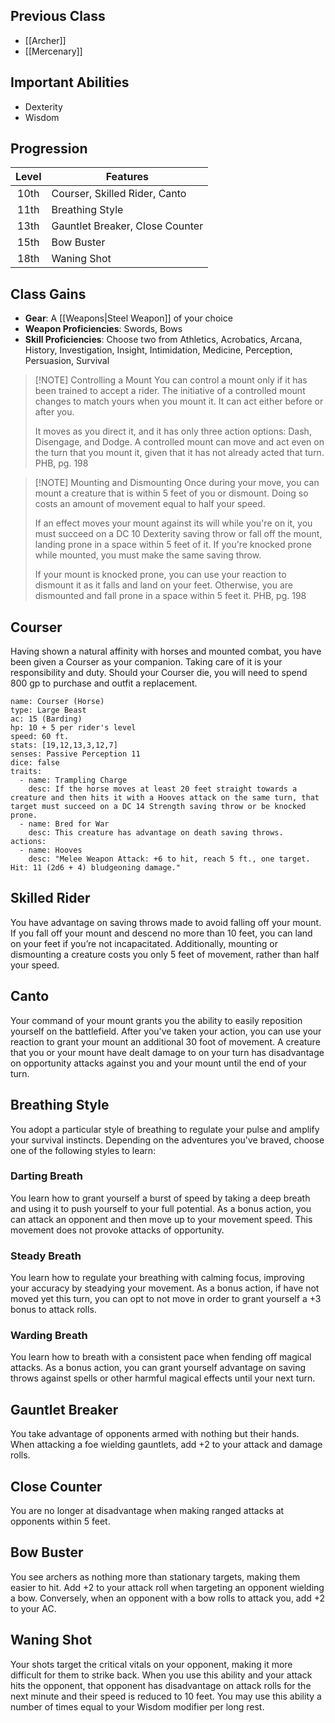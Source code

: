 ## Previous Class
- [[Archer]]
- [[Mercenary]]
## Important Abilities
- Dexterity
- Wisdom
## Progression
| Level | Features                        |
| :---: | ------------------------------- |
| 10th  | Courser, Skilled Rider, Canto   |
| 11th  | Breathing Style                 |
| 13th  | Gauntlet Breaker, Close Counter |
| 15th  | Bow Buster                      |
| 18th  | Waning Shot                     |
## Class Gains
- **Gear**: A [[Weapons|Steel Weapon]] of your choice 
- **Weapon Proficiencies**: Swords, Bows
- **Skill Proficiencies**: Choose two from Athletics, Acrobatics, Arcana, History, Investigation, Insight, Intimidation, Medicine, Perception, Persuasion, Survival

> [!NOTE] Controlling a Mount
> You can control a mount only if it has been trained to accept a rider. The initiative of a controlled mount changes to match yours when you mount it. It can act either before or after you.
> 
> It moves as you direct it, and it has only three action options: Dash, Disengage, and Dodge. A controlled mount can move and act even on the turn that you mount it, given that it has not already acted that turn.
> PHB, pg. 198

> [!NOTE] Mounting and Dismounting
> Once during your move, you can mount a creature that is within 5 feet of you or dismount. Doing so costs an amount of movement equal to half your speed.
> 
> If an effect moves your mount against its will while you're on it, you must succeed on a DC 10 Dexterity saving throw or fall off the mount, landing prone in a space within 5 feet of it. If you're knocked prone while mounted, you must make the same saving throw.
> 
> If your mount is knocked prone, you can use your reaction to dismount it as it falls and land on your feet. Otherwise, you are dismounted and fall prone in a space within 5 feet it.
> PHB, pg. 198

## Courser
Having shown a natural affinity with horses and mounted combat, you have been given a Courser as your companion. Taking care of it is your responsibility and duty. Should your Courser die, you will need to spend 800 gp to purchase and outfit a replacement.

```statblock
name: Courser (Horse)
type: Large Beast
ac: 15 (Barding)
hp: 10 + 5 per rider's level
speed: 60 ft.
stats: [19,12,13,3,12,7]
senses: Passive Perception 11
dice: false
traits:
  - name: Trampling Charge
    desc: If the horse moves at least 20 feet straight towards a creature and then hits it with a Hooves attack on the same turn, that target must succeed on a DC 14 Strength saving throw or be knocked prone.
  - name: Bred for War
    desc: This creature has advantage on death saving throws.
actions:
  - name: Hooves
    desc: "Melee Weapon Attack: +6 to hit, reach 5 ft., one target. Hit: 11 (2d6 + 4) bludgeoning damage."
```
## Skilled Rider
You have advantage on saving throws made to avoid falling off your mount. If you fall off your mount and descend no more than 10 feet, you can land on your feet if you’re not incapacitated.
Additionally, mounting or dismounting a creature costs you only 5 feet of movement, rather than half your speed.
## Canto
Your command of your mount grants you the ability to easily reposition yourself on the battlefield.
After you've taken your action, you can use your reaction to grant your mount an additional 30 foot of movement. A creature that you or your mount have dealt damage to on your turn has disadvantage on opportunity attacks against you and your mount until the end of your turn.
## Breathing Style
You adopt a particular style of breathing to regulate your pulse and amplify your survival instincts.
Depending on the adventures you've braved, choose one of the following styles to learn:
### Darting Breath
You learn how to grant yourself a burst of speed by taking a deep breath and using it to push yourself to your full potential.
As a bonus action, you can attack an opponent and then move up to your movement speed. This movement does not provoke attacks of opportunity.
### Steady Breath
You learn how to regulate your breathing with calming focus, improving your accuracy by steadying your movement.
As a bonus action, if have not moved yet this turn, you can opt to not move in order to grant yourself a +3 bonus to attack rolls.
### Warding Breath
You learn how to breath with a consistent pace when fending off magical attacks.
As a bonus action, you can grant yourself advantage on saving throws against spells or other harmful magical effects until your next turn.
## Gauntlet Breaker
You take advantage of opponents armed with nothing but their hands.
When attacking a foe wielding gauntlets, add +2 to your attack and damage rolls.
## Close Counter
You are no longer at disadvantage when making ranged attacks at opponents within 5 feet.
## Bow Buster
You see archers as nothing more than stationary targets, making them easier to hit.
Add +2 to your attack roll when targeting an opponent wielding a bow.
Conversely, when an opponent with a bow rolls to attack you, add +2 to your AC.
## Waning Shot
Your shots target the critical vitals on your opponent, making it more difficult for them to strike back.
When you use this ability and your attack hits the opponent, that opponent has disadvantage on attack rolls for the next minute and their speed is reduced to 10 feet.
You may use this ability a number of times equal to your Wisdom modifier per long rest.



